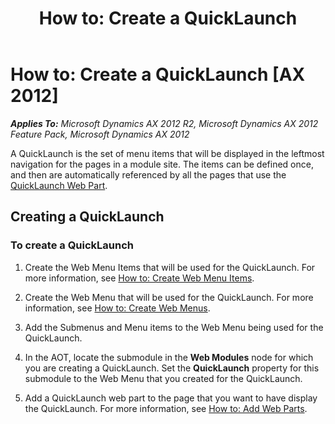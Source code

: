 ﻿---
title: 'How to: Create a QuickLaunch'
TOCTitle: 'How to: Create a QuickLaunch'
ms:assetid: 11976181-4bc8-4b6c-8e24-4320d45efcc8
ms:mtpsurl: https://msdn.microsoft.com/en-us/library/Cc582912(v=AX.60)
ms:contentKeyID: 35244912
ms.date: 11/07/2012
mtps_version: v=AX.60
---

# How to: Create a QuickLaunch [AX 2012]


_**Applies To:** Microsoft Dynamics AX 2012 R2, Microsoft Dynamics AX 2012 Feature Pack, Microsoft Dynamics AX 2012_

A QuickLaunch is the set of menu items that will be displayed in the leftmost navigation for the pages in a module site. The items can be defined once, and then are automatically referenced by all the pages that use the [QuickLaunch Web Part](quicklaunch-web-part.md).

## Creating a QuickLaunch

### To create a QuickLaunch

1.  Create the Web Menu Items that will be used for the QuickLaunch. For more information, see [How to: Create Web Menu Items](how-to-create-web-menu-items.md).

2.  Create the Web Menu that will be used for the QuickLaunch. For more information, see [How to: Create Web Menus](how-to-create-web-menus.md).

3.  Add the Submenus and Menu items to the Web Menu being used for the QuickLaunch.

4.  In the AOT, locate the submodule in the **Web Modules** node for which you are creating a QuickLaunch. Set the **QuickLaunch** property for this submodule to the Web Menu that you created for the QuickLaunch.

5.  Add a QuickLaunch web part to the page that you want to have display the QuickLaunch. For more information, see [How to: Add Web Parts](how-to-add-web-parts.md).

